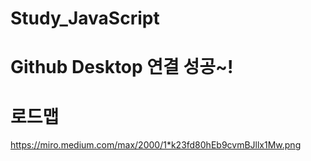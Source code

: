 # Study_JavaScript
# Github Desktop 연결 성공~!

# 로드맵
https://miro.medium.com/max/2000/1*k23fd80hEb9cvmBJllx1Mw.png
